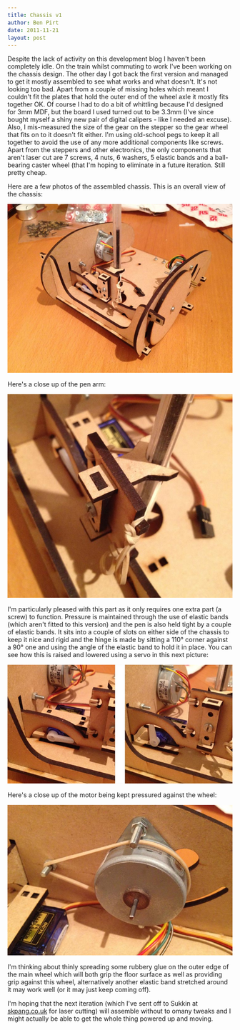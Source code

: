 ```yaml
---
title: Chassis v1
author: Ben Pirt
date: 2011-11-21
layout: post
---
```


Despite the lack of activity on this development blog I haven't been completely idle. On the train whilst commuting to work I've been working on the chassis design. The other day I got back the first version and managed to get it mostly assembled to see what works and what doesn't. It's not looking too bad. Apart from a couple of missing holes which meant I couldn't fit the plates that hold the outer end of the wheel axle it mostly fits together OK. Of course I had to do a bit of whittling because I'd designed for 3mm MDF, but the board I used turned out to be 3.3mm (I've since bought myself a shiny new pair of digital calipers - like I needed an excuse). Also, I mis-measured the size of the gear on the stepper so the gear wheel that fits on to it doesn't fit either. I'm using old-school pegs to keep it all together to avoid the use of any more additional components like screws. Apart from the steppers and other electronics, the only components that aren't laser cut are 7 screws, 4 nuts, 6 washers, 5 elastic bands and a ball-bearing caster wheel (that I'm hoping to eliminate in a future iteration. Still pretty cheap.

Here are a few photos of the assembled chassis. This is an overall view of the chassis:

![Chassis](/assets/chassis-v1/overview.jpg "An overall view of the chassis")

Here's a close up of the pen arm:

![Pen arm](/assets/chassis-v1/pen_arm_closeup.jpg "A closeup of the pen arm")

I'm particularly pleased with this part as it only requires one extra part (a screw) to function. Pressure is maintained through the use of elastic bands (which aren't fitted to this version) and the pen is also held tight by a couple of elastic bands. It sits into a couple of slots on either side of the chassis to keep it nice and rigid and the hinge is made by sitting a 110&deg; corner against a 90&deg; one and using the angle of the elastic band to hold it in place. You can see how this is raised and lowered using a servo in this next picture:

![Pen arm raising](/assets/chassis-v1/pen_arm_raising.jpg "A photo of the pen arm raising")

Here's a close up of the motor being kept pressured against the wheel:

![Motor](/assets/chassis-v1/motor.jpg "A photo of the motor")

I'm thinking about thinly spreading some rubbery glue on the outer edge of the main wheel which will both grip the floor surface as well as providing grip against this wheel, alternatively another elastic band stretched around it may work well (or it may just keep coming off).

I'm hoping that the next iteration (which I've sent off to Sukkin at [skpang.co.uk](http://www.skpang.co.uk/) for laser cutting) will assemble without to omany tweaks and I might actually be able to get the whole thing powered up and moving.